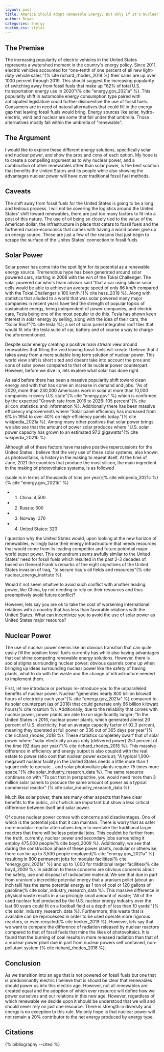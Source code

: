 ```yaml
---
layout: post
title: America Should Adopt Renewable Energy, But Only If It's Nuclear
author: Bryan
categories: Energy
custom_css: styles
---
```


## The Premise

The increasing popularity of electric vehicles in the United States represents a watershed moment in the country's energy policy. Since 2011, electric vehicles accounted for “one-tenth of one percent of all new light-duty vehicle sales,”{% cite richard_rhodes_2018 %} their sales are up over 1000 percent through 2019. This should suggest the increasing popularity of switching away from fossil fuels that make up "62% of total U.S. transportation energy use in 2020"{% cite "energy.gov_2021a" %}. This popularity shift in automobile energy consumption type paired with anticipated legislature could further disincentive the  use of fossil fuels. Consumers are in need of natural alternatives that could fill in the energy gap that leaving fossil fuels would bring. Energy sources like solar, hydro-electric, wind and nuclear are some that fall under that umbrella. Those alternatives mostly fall within the umbrella of "renewable". 

## The Argument

I would like to explore these different energy solutions, specifically solar and nuclear power, and show the pros and cons of each option. My hope is to create a compelling argument as to why nuclear power, and a combination of other renewables other than solar power, is the best solution that benefits the United States and its people while also showing the advantages nuclear power will have over traditional fossil fuel methods.

## Caveats

The shift away from fossil fuels for the United States is going to be a long and tedious process. I will not be covering the logistics around the United States' shift toward renewables, there are just too many factors to fit into a post of this nature. The use of oil being so closely tied to the value of the American dollar, the infrastructure in place that caters to fossil fuels and the furthered macro-economics that comes with having a world power give up an energy source. These are just a few of the reasons that just begin to scrape the surface of the Unites States' connection to fossil fuels.

## Solar Power

Solar power has come into the spot light for its potential as a renewable energy source. Tremendous hype has been generated around solar powered cars, starting in 2009 with the win of the Tokai Challenger. The solar powered car who's team advisor said "that a car using silicon solar cells would be able to achieve an average speed of only 86 km/h compared with the Tokai Challenger's 100 km/h."{% cite hess_2019 %}. Along with statistics that alluded to a world that was solar powered many major companies in recent years have tied the strength of popular topics of sustainable energy, being independent of power companies, and electric cars, Tesla being one of the most popular to do this. Tesla has shown keen interest in solar energy by selling, along with the idea of their cars, the "Solar Roof"{% cite tesla %}; a set of solar panel integrated roof tiles that would fit into the tesla suite of car, battery and of course a way to charge the aforementioned.

Despite solar energy creating a positive main stream view around renewables that filling the void leaving fossil fuels will create I believe that it takes away from a more suitable long term solution of nuclear power. This world view shift is short sited and doesnt take into account the pros and cons of solar power compared to that of its nuclear power counterpart. However, before we dive in, lets explore what solar has done right.

As said before there has been a massive popularity shift toward clean energy and with that has come an increase in demand and jobs. "As of 2020, more than 230,000 Americans work in solar at more than 10,000 companies in every U.S. state"{% cite "energy.gov" %} which is confirmed by the expected "Growth rate from 2016 to 2026: 105 percent"{% cite silicon_statistics_and_information %}. Additionally there has been massive efficiency improvements where "Solar panel efficiency has increased from 6% in 1954 to over 40% on high-efficiency panels today."{% cite wikipedia_2021a %}. Among many other positives that solar power brings we also see that the amount of power solar produces where "U.S. solar power capacity has grown to an estimated 97.2 gigawatts"{% cite wikipedia_2021b %}.

Although all of these factors have massive positive repercussions for the United States I believe that the very use of these solar systems, also known as photovoltaics, is history in the making to repeat itself. At the time of June, 2021 the countries that produce the most silicon, the main ingredient in the making of photovoltaics systems, is as followed

(scale is in terms of thousands of tons per year){% cite wikipedia_2021c %} {% cite "energy.gov_2021b" %}

- 1. China: 4,500
- 2. Russia: 600
- 3. Norway: 370
- 4. United States: 320

I question why the United States would, upon looking at the new horizon of renewables, willingly base their energy infrastructure that needs resources that would come from its leading competitor and future potential major world super power. This conundrum seems awfully similar to the United States' need for fossil fuels which resulted in the past 2-3 decades of, based on General Frank's remarks of the eight objectives of the United States invasion of Iraq, "to secure Iraq's oil fields and resources"{% cite nuclear_energy_institute %}.

Would it not seem intuitive to avoid such conflict with another leading power, like China, by not needing to rely on their resources and thus preemptively avoid future conflict?

However, lets say you are ok to take the cost of worsening international relations with a country that has less than favorable relations with the United States. What can incentivize you to avoid the use of solar power as United States major resource?

## Nuclear Power

The use of nuclear power seems like an obvious transition that can quite easily fill the position fossil fuels currently has while also having advantages that out shine competing renewable energy solutions. However, there is social stigma surrounding nuclear power; obvious quarrels come up when bringing up ideas surrounding nuclear power like the safety of having plants, what to do with the waste and the change of infrastructure needed to implement them.

First, let me introduce or perhaps re-introduce you to the unparalleled benefits of nuclear power. Nuclear "generates nearly 800 billion kilowatt hours of electricity each year"{% cite "energy.gov_2021a" %} compared to its solar counterpart (as of 2018) that could generate only 66 billion kilowatt hours{% cite rosatom %}. Additionally, due to the reliability that comes with nuclear power, power plants are able to run significantly longer; "In the United States in 2016, nuclear power plants, which generated almost 20 percent of U.S. electricity, had an average capacity factor of 92.3 percent, meaning they operated at full power on 336 out of 365 days per year"{% cite richard_rhodes_2018 %}. These statistics completely dwarf that of solar power where "solar electricity arrays only (delivered power) 25.1 percent of the time (92 days per year)"{% cite richard_rhodes_2018 %}. This massive difference in efficiency and energy output is also coupled with the real estate to power ratio cost that nuclear power excels at; "A typical 1,000-megawatt nuclear facility in the United States needs a little more than 1 square mile to operate... and solar photovoltaic plants require 75 times more space."{% cite solar_industry_research_data %}. The same resource continues on with "To put that in perspective, you would need more than 3 million solar panels to produce the same amount of power as a typical commercial reactor" {% cite solar_industry_research_data %}.

Much like solar power, there are many other aspects that have clear benefits to the public, all of which are important but show a less critical difference between itself and solar power. 

Of course nuclear power comes with concerns and disadvantages. One of which is the potential jobs that it can maintain. There is worry that as safer more modular reactor alternatives begin to overtake the traditional larger reactors that there will be less potential jobs. This couldnt be further from the truth, currently, nuclear power and secondary jobs surrounding it employ 475,000 people{% cite boyd_2009 %}. Additionally, we see that during the construction phase of these power plants, modular or otherwise, there can be up to 3,500 people employed{% cite "energy.gov_2021a" %} resulting in 800 permanent jobs for modular facilities{% cite "energy.gov_2021a" %} and up to 1,000 for traditional larger facilities{% cite boyd_2009 %}. In addition to these concerns are obvious concerns about the safety, use and disposal of radioactive material. We see that due in part from uranium's incredible potential energy that a uranium pellet (about an inch tall) has the same potential energy as 1 ton of coal or 120 gallons of gasoline{% cite solar_industry_research_data %}. This massive difference in physical waste results in a surprisingly small amount of waste; "All of the used nuclear fuel produced by the U.S. nuclear energy industry over the last 60 years could fit on a football field at a depth of less than 10 yards!"{% cite solar_industry_research_data %}. Furthermore, this waste that is available can be reprocessed in order to be used operate more rigorous reactors, or even recycled{% cite becker_2019 %}. However, lets say that we want to compare the difference of radiation released by nuclear reactors compared to that of fossil fuels that mine the likes of photovoltaics. It is found that the burning of coal results in more released radiation than that of a nuclear power plant due in part from nuclear powers self contained, non-pollutant system {% cite richard_rhodes_2018 %}.

## Conclusion

As we transition into an age that is not powered on fossil fuels but one that is predominantly electric I believe that is should be clear that renewables should power us into this electric age. However, not all renewables are created equal and the adoption of which ever resource will define how we power ourselves and our relations in this new age. However, regardless of which renewable we decide upon it should be understood that we will and should never rely on just one resource. There is strength in diversity and energy is no exception to this rule. My only hope is that nuclear power will not remain a 20% contributor to the net energy produced by energy type.

## Citations

{% bibliography --cited %}

